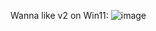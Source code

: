 Wanna like v2 on Win11:
![image](https://github.com/stopgaming/akelpad/assets/141147915/a6687228-2adc-43b7-9d2b-9eb14d92eaf6)
